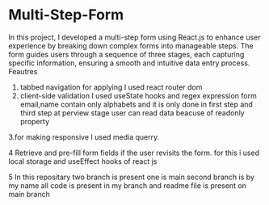 # Multi-Step-Form
In this project, I developed a multi-step form using React.js to enhance user experience by breaking down complex forms into manageable steps. The form guides users through a sequence of three stages, each capturing specific information, ensuring a smooth and intuitive data entry process.
Feautres 
1. tabbed navigation for applying I used react router dom
2. client-side validation I used useState hooks and regex expression form email,name contain only alphabets and it is only done in first step and third step at perview stage user can read data beacuse of readonly property

 
3.for making responsive I used media querry.


4	Retrieve and pre-fill form fields if the user revisits the form. for this i used local storage and useEffect hooks of react js

5 In this repositary two branch is present one is main second branch is by my name all code is present in my branch and readme file is present on main branch



